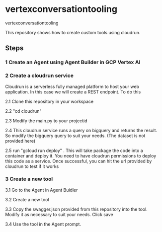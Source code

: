 # vertexconversationtooling
vertexconversationtooling

This repository shows how to create custom tools using cloudrun.

## Steps
### 1 Create an Agent using Agent Builder in GCP Vertex AI 
### 2 Create a cloudrun service
Cloudrun is a serverless fully managed platform to host your web application. In this case we will create a REST endpoint. To do this

2.1 Clone this repository in your workspace

2.2 "cd cloudrun"

2.3 Modify the main.py to your projectid

2.4 This cloudrun service runs a query on bigquery and returns the result. So modify the bigquery query to suit your needs. (The dataset is not provided here)

2.5 run "gcloud run deploy" . This will take package the code into a container and deploy it. You need to have cloudrun permissions to deploy this code as a service. Once successful, you can hit the url provided by cloudrun to test if it works


### 3 Create a new tool

3.1 Go to the Agent in Agent Buidler

3.2 Create a new tool 

3.3 Copy the swagger.json provided from this repository into the tool. Modify it as necessary to suit your needs. Click save

3.4 Use the tool in the Agent prompt.







